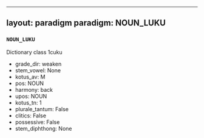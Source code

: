
---
layout: paradigm
paradigm: NOUN_LUKU
---
### ` NOUN_LUKU `

Dictionary class 1cuku
* grade_dir: weaken
* stem_vowel: None
* kotus_av: M
* pos: NOUN
* harmony: back
* upos: NOUN
* kotus_tn: 1
* plurale_tantum: False
* clitics: False
* possessive: False
* stem_diphthong: None

